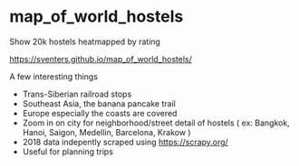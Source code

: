 # map_of_world_hostels
Show 20k hostels heatmapped by rating

https://sventers.github.io/map_of_world_hostels/

A few interesting things

- Trans-Siberian railroad stops 
- Southeast Asia, the banana pancake trail
- Europe especially the coasts are covered
- Zoom in on city for neighborhood/street detail of hostels ( ex: Bangkok, Hanoi, Saigon, Medellin, Barcelona, Krakow )
- 2018 data indepently scraped using https://scrapy.org/
- Useful for planning trips
